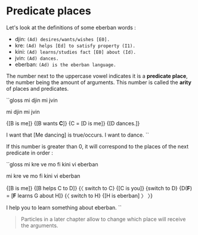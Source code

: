 # Predicate places

Let's look at the definitions of some eberban words :

- djin: `(Ad) desires/wants/wishes [E0].`
- kre: `(Ad) helps [Ed] to satisfy property (I1).`
- kini: `(Ad) learns/studies fact [E0] about (Id).`
- jvin: `(Ad) dances.`
- eberban: `(Ad) is the eberban language.`

The number next to the uppercase vowel indicates it is a __predicate place__,
the number being the amount of arguments. This number is called the
__arity__ of places and predicates.

``gloss
mi djin mi jvin

mi djin mi jvin

{\[B is me\]} {\[B wants __C__\]}
{C = \[D is me\]} {\[D dances.\]}

I want that \[Me dancing\] is true/occurs. I want to dance.
``

If this number is greater than 0, it will correspond to the places of
the next predicate in order :

``gloss
mi kre ve mo fi kini vi eberban

mi kre ve mo fi kini vi eberban

{\[B is me\]} {\[B helps C to D\]}
{〈 switch to C} {\[C is you\]}
{switch to D} {D(__F__) = \[__F__ learns G about H\]}
{〈 switch to H} {\[H is eberban\] 〉 〉}

I help you to learn something about eberban.
``

> Particles in a later chapter allow to change which place will receive the
> arguments.